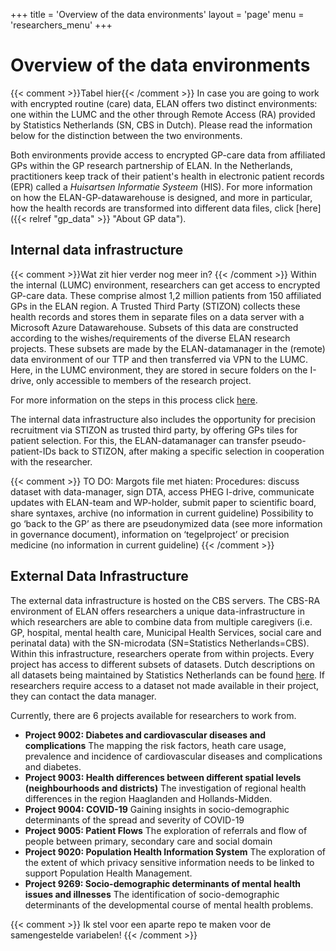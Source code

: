 +++
title = 'Overview of the data environments'
layout = 'page'
menu = 'researchers_menu'
+++

# Overview of the data environments
{{< comment >}}Tabel hier{{< /comment >}}
In case you are going to work with encrypted routine (care) data, ELAN offers two distinct environments: one within the LUMC and the other through Remote Access (RA) provided by Statistics Netherlands (SN, CBS in Dutch). Please read the information below for the distinction between the two environments. 

Both environments provide access to encrypted GP-care data from affiliated GPs within the GP research partnership of ELAN.
In the Netherlands, practitioners keep track of their patient's health in electronic patient records (EPR) called a *Huisartsen Informatie Systeem* (HIS). For more information on how the ELAN-GP-datawarehouse is designed, and more in particular, how the health records are transformed into different data files, click [here]({{< relref "gp_data" >}} "About GP data").

## Internal data infrastructure
{{< comment >}}Wat zit hier verder nog meer in? {{< /comment >}}
Within the internal (LUMC) environment, researchers can get access to encrypted GP-care data. These comprise almost 1,2 million patients from 150 affiliated GPs in the ELAN region. A Trusted Third Party (STIZON) collects these health records and stores them in separate files on a data server with a Microsoft Azure Datawarehouse. Subsets of this data are constructed according to the wishes/requirements of the diverse ELAN research projects. These subsets are made by the ELAN-datamanager in the (remote) data environment of our TTP and then transferred via VPN to the LUMC. Here, in the LUMC environment, they are stored in secure folders on the I-drive, only accessible to members of the research project.

For more information on the steps in this process click [here](https://elan-dcc.github.io/researchers/internal/int_env/).

The internal data infrastructure also includes the opportunity for precision recruitment via STIZON as trusted third party, by offering GPs tiles for patient selection. For this, the ELAN-datamanager can transfer pseudo-patient-IDs back to STIZON, after making a specific selection in cooperation with the researcher.

{{< comment >}} TO DO: Margots file met hiaten:
Procedures: discuss dataset with data-manager, sign DTA, access PHEG I-drive, communicate updates with ELAN-team and WP-holder, submit paper to scientific board, share syntaxes, archive (no information in current guideline)
Possibility to go ‘back to the GP’ as there are pseudonymized data (see more information in governance document), information on ‘tegelproject’ or precision medicine (no information in current guideline)
 {{< /comment >}}

## External Data Infrastructure
The external data infrastructure is hosted on the CBS servers. The CBS-RA environment of ELAN offers researchers a unique data-infrastructure in which researchers are able to combine data from multiple caregivers (i.e. GP, hospital, mental health care, Municipal Health Services, social care and perinatal data) with the SN-microdata (SN=Statistics Netherlands=CBS). Within this infrastructure, researchers operate from within projects. Every project has access to different subsets of datasets. Dutch descriptions on all datasets being maintained by Statistics Netherlands can be found [here](https://www.cbs.nl/nl-nl/onze-diensten/maatwerk-en-microdata/microdata-zelf-onderzoek-doen/catalogus-microdata). If researchers require access to a dataset not made available in their project, they can contact the data manager.

Currently, there are 6 projects available for researchers to work from.

- **Project 9002: Diabetes and cardiovascular diseases and complications**
    The mapping the risk factors, heath care usage, prevalence and incidence of cardiovascular diseases and complications and diabetes.
- **Project 9003: Health differences between different spatial levels (neighbourhoods and districts)**
    The investigation of regional health differences in the region Haaglanden and Hollands-Midden.
- **Project 9004: COVID-19**
    Gaining insights in socio-demographic determinants of the spread and severity of COVID-19
- **Project 9005: Patient Flows**
    The exploration of referrals and flow of people between primary, secondary care and social domain
- **Project 9020: Population Health Information System**
    The exploration of the extent of which privacy sensitive information needs to be linked to support Population Health Management.
- **Project 9269: Socio-demographic determinants of mental health issues and illnesses**
    The identification of socio-demographic determinants of the developmental course of mental health problems.

{{< comment >}} Ik stel voor een aparte repo te maken voor de samengestelde variabelen! {{< /comment >}}

